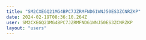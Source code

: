 ```yaml
---
title: "SM2CXEGQ21MG4BPC7JZRMFND61WNJ50ES3ZCNRZKP"
date: 2024-02-19T08:36:10.264Z
user: SM2CXEGQ21MG4BPC7JZRMFND61WNJ50ES3ZCNRZKP
layout: "users"
---
```

    